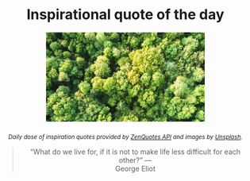 
<div align="center">

# Inspirational quote of the day

<img src="./data/photo.jpeg" alt="Beautiful nature photo" width="320" height="180">

<sub><i>Daily dose of inspiration quotes provided by [ZenQuotes API](https://zenquotes.io/) and images by [Unsplash](https://unsplash.com/).</i></sub>


<blockquote>&ldquo;What do we live for, if it is not to make life less difficult for each other?&rdquo; &mdash; <footer>George Eliot</footer></blockquote>

</div>
